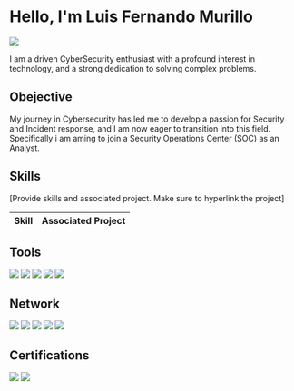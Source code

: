 # Hello, I'm Luis Fernando Murillo 
<a href="https://www.linkedin.com/in/luis-murillo-748474217/"><img src="https://img.shields.io/badge/-LinkedIn-0072b1?&style=for-the-badge&logo=linkedin&logoColor=white" /></a>

I am a driven CyberSecurity enthusiast with a profound interest in technology, and a strong dedication to solving complex problems. 

## Obejective 

My journey in Cybersecurity has led me to develop a passion for Security and Incident response, and I am now eager to transition into this field. Specifically i am aming to join a Security Operations Center (SOC) as an Analyst. 

## Skills 
[Provide skills and associated project. Make sure to hyperlink the project] 


| Skill                                         |  Associated Project           |
|----------------------------------------------|-------------------------------|
 

 ## Tools 
 <div> 
   <img src="https://img.shields.io/badge/-Nmap-4682B4?&style=for-the-badge&logo=Nmap&logoColor=white" />
   <img src="https://img.shields.io/badge/-Metasploit-507C90?&style=for-the-badge&logo=Metasploit&logoColor=white" />
   <img src="https://img.shields.io/badge/-Nessus-00A0E0?&style=for-the-badge&logo=Tenable&logoColor=white" />
   <img src="https://img.shields.io/badge/-John%20the%20Ripper-000000?&style=for-the-badge&logo=JohnTheRipper&logoColor=white" />
   <img src="https://img.shields.io/badge/-Splunk-000000?&style=for-the-badge&logo=Splunk&logoColor=white" />
<div> 
 
## Network 
<div> 
 <img src="https://img.shields.io/badge/-Wireshark-1679A7?&style=for-the-badge&logo=Wireshark&logoColor=white" /> 
 <img src="https://img.shields.io/badge/-Suricata-EF3B2D?&style=for-the-badge&logo=Suricata&logoColor=white" />
 <img src="https://img.shields.io/badge/-Burp%20Suite-FF4500?&style=for-the-badge&logo=BurpSuite&logoColor=white" />
 <img src="https://img.shields.io/badge/-Nikto-8A2BE2?&style=for-the-badge&logo=Nikto&logoColor=white" />
 <img src="https://img.shields.io/badge/-Kali%20Linux-557C94?&style=for-the-badge&logo=KaliLinux&logoColor=white" />
</div>

## Certifications 
<div>
    <img src="https://img.shields.io/badge/-Security%2B-FF0000?&style=for-the-badge&logo=CompTIA&logoColor=white" /> 
    <img src="https://img.shields.io/badge/-Security%2B-FF0000?&style=for-the-badge&logo=CompTIA&logoColor=white" />
</div>
